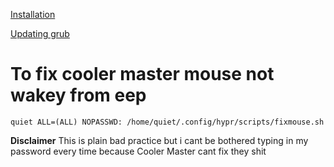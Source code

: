 [Installation](https://github.com/prasanthrangan/hyprdots) 

[Updating grub](https://github.com/OliveThePuffin/yorha-grub-theme)

# To fix cooler master mouse not wakey from eep
```
quiet ALL=(ALL) NOPASSWD: /home/quiet/.config/hypr/scripts/fixmouse.sh
```
<b>Disclaimer</b> This is plain bad practice but i cant be bothered typing in my password every time because Cooler Master cant fix they shit
